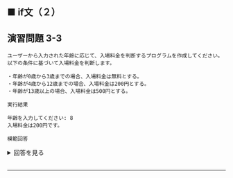## ■ if文（２）

## 演習問題 3-3

```
ユーザーから入力された年齢に応じて、入場料金を判断するプログラムを作成してください。
以下の条件に基づいて入場料金を判断します。

・年齢が0歳から3歳までの場合、入場料金は無料とする。
・年齢が4歳から12歳までの場合、入場料金は200円とする。
・年齢が13歳以上の場合、入場料金は500円とする。
```

`実行結果`

```
年齢を入力してください: 8
入場料金は200円です。
```

`模範回答`
<details>
<summary>回答を見る</summary>

```c
#include <stdio.h>

main()
{
    int age = 0;
    printf("年齢を入力してください: ");
    scanf("%d", &age);

    int price;

    if (age >= 0 && age <= 3) {
        price = 0;
    } else if (age >= 4 && age <= 12) {
        price = 200;
    } else {
        price = 500;
    }

    printf("入場料金は%d円です。\n", price);
}

```
</details>

<br>

---